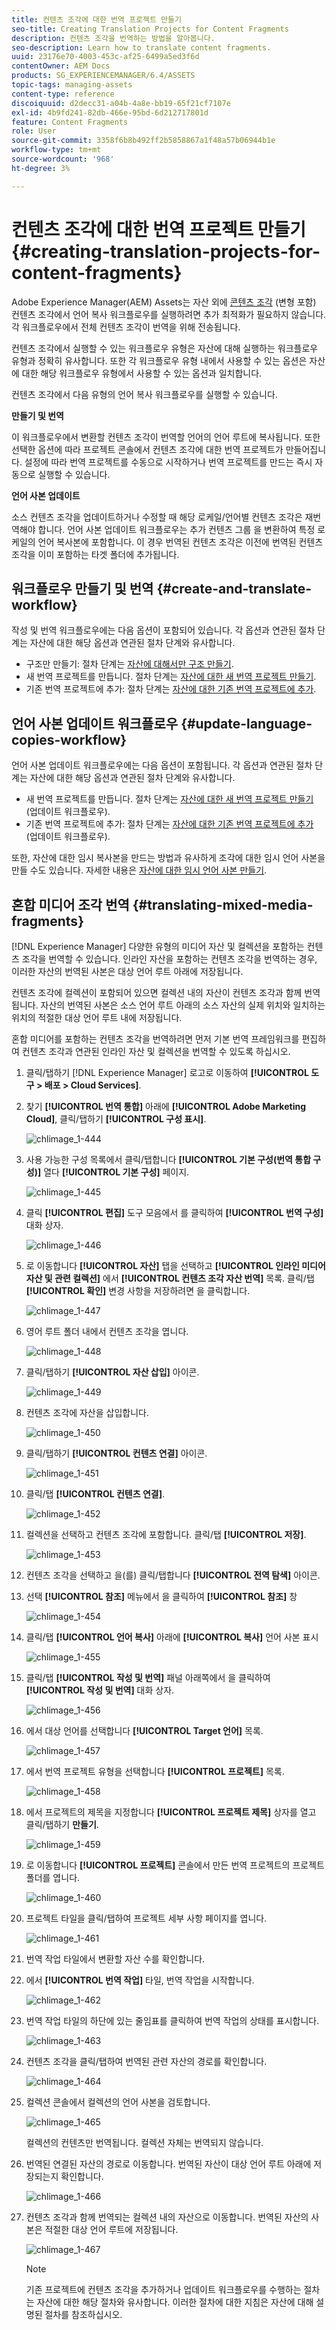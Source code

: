 ```yaml
---
title: 컨텐츠 조각에 대한 번역 프로젝트 만들기
seo-title: Creating Translation Projects for Content Fragments
description: 컨텐츠 조각을 번역하는 방법을 알아봅니다.
seo-description: Learn how to translate content fragments.
uuid: 23176e70-4003-453c-af25-6499a5ed3f6d
contentOwner: AEM Docs
products: SG_EXPERIENCEMANAGER/6.4/ASSETS
topic-tags: managing-assets
content-type: reference
discoiquuid: d2decc31-a04b-4a8e-bb19-65f21cf7107e
exl-id: 4b9fd241-82db-466e-95bd-6d212717801d
feature: Content Fragments
role: User
source-git-commit: 3358f6b8b492ff2b5858867a1f48a57b06944b1e
workflow-type: tm+mt
source-wordcount: '968'
ht-degree: 3%

---
```


# 컨텐츠 조각에 대한 번역 프로젝트 만들기 {#creating-translation-projects-for-content-fragments}

Adobe Experience Manager(AEM) Assets는 자산 외에 [콘텐츠 조각](content-fragments.md) (변형 포함) 컨텐츠 조각에서 언어 복사 워크플로우를 실행하려면 추가 최적화가 필요하지 않습니다. 각 워크플로우에서 전체 컨텐츠 조각이 번역을 위해 전송됩니다.

컨텐츠 조각에서 실행할 수 있는 워크플로우 유형은 자산에 대해 실행하는 워크플로우 유형과 정확히 유사합니다. 또한 각 워크플로우 유형 내에서 사용할 수 있는 옵션은 자산에 대한 해당 워크플로우 유형에서 사용할 수 있는 옵션과 일치합니다.

컨텐츠 조각에서 다음 유형의 언어 복사 워크플로우를 실행할 수 있습니다.

**만들기 및 번역**

이 워크플로우에서 변환할 컨텐츠 조각이 번역할 언어의 언어 루트에 복사됩니다. 또한 선택한 옵션에 따라 프로젝트 콘솔에서 컨텐츠 조각에 대한 번역 프로젝트가 만들어집니다. 설정에 따라 번역 프로젝트를 수동으로 시작하거나 번역 프로젝트를 만드는 즉시 자동으로 실행할 수 있습니다.

**언어 사본 업데이트**

소스 컨텐츠 조각을 업데이트하거나 수정할 때 해당 로케일/언어별 컨텐츠 조각은 재번역해야 합니다. 언어 사본 업데이트 워크플로우는 추가 컨텐츠 그룹 을 변환하여 특정 로케일의 언어 복사본에 포함합니다. 이 경우 번역된 컨텐츠 조각은 이전에 번역된 컨텐츠 조각을 이미 포함하는 타겟 폴더에 추가됩니다.

## 워크플로우 만들기 및 번역 {#create-and-translate-workflow}

작성 및 번역 워크플로우에는 다음 옵션이 포함되어 있습니다. 각 옵션과 연관된 절차 단계는 자산에 대한 해당 옵션과 연관된 절차 단계와 유사합니다.

* 구조만 만들기: 절차 단계는 [자산에 대해서만 구조 만들기](translation-projects.md#create-structure-only).
* 새 번역 프로젝트를 만듭니다. 절차 단계는 [자산에 대한 새 번역 프로젝트 만들기](translation-projects.md#create-a-new-translation-project).
* 기존 번역 프로젝트에 추가: 절차 단계는 [자산에 대한 기존 번역 프로젝트에 추가](translation-projects.md#add-to-existing-translation-project).

## 언어 사본 업데이트 워크플로우 {#update-language-copies-workflow}

언어 사본 업데이트 워크플로우에는 다음 옵션이 포함됩니다. 각 옵션과 연관된 절차 단계는 자산에 대한 해당 옵션과 연관된 절차 단계와 유사합니다.

* 새 번역 프로젝트를 만듭니다. 절차 단계는 [자산에 대한 새 번역 프로젝트 만들기](translation-projects.md#create-a-new-translation-project) (업데이트 워크플로우).
* 기존 번역 프로젝트에 추가: 절차 단계는 [자산에 대한 기존 번역 프로젝트에 추가](translation-projects.md#add-to-existing-translation-project) (업데이트 워크플로우).

또한, 자산에 대한 임시 복사본을 만드는 방법과 유사하게 조각에 대한 임시 언어 사본을 만들 수도 있습니다. 자세한 내용은 [자산에 대한 임시 언어 사본 만들기](translation-projects.md#creating-temporary-language-copies).

## 혼합 미디어 조각 번역 {#translating-mixed-media-fragments}

[!DNL Experience Manager] 다양한 유형의 미디어 자산 및 컬렉션을 포함하는 컨텐츠 조각을 번역할 수 있습니다. 인라인 자산을 포함하는 컨텐츠 조각을 번역하는 경우, 이러한 자산의 번역된 사본은 대상 언어 루트 아래에 저장됩니다.

컨텐츠 조각에 컬렉션이 포함되어 있으면 컬렉션 내의 자산이 컨텐츠 조각과 함께 번역됩니다. 자산의 번역된 사본은 소스 언어 루트 아래의 소스 자산의 실제 위치와 일치하는 위치의 적절한 대상 언어 루트 내에 저장됩니다.

혼합 미디어를 포함하는 컨텐츠 조각을 번역하려면 먼저 기본 번역 프레임워크를 편집하여 컨텐츠 조각과 연관된 인라인 자산 및 컬렉션을 번역할 수 있도록 하십시오.

1. 클릭/탭하기 [!DNL Experience Manager] 로고로 이동하여 **[!UICONTROL 도구 > 배포 > Cloud Services]**.
1. 찾기 **[!UICONTROL 번역 통합]** 아래에 **[!UICONTROL Adobe Marketing Cloud]**, 클릭/탭하기 **[!UICONTROL 구성 표시]**.

   ![chlimage_1-444](assets/chlimage_1-444.png)

1. 사용 가능한 구성 목록에서 클릭/탭합니다 **[!UICONTROL 기본 구성(번역 통합 구성)]** 열다 **[!UICONTROL 기본 구성]** 페이지.

   ![chlimage_1-445](assets/chlimage_1-445.png)

1. 클릭 **[!UICONTROL 편집]** 도구 모음에서 를 클릭하여 **[!UICONTROL 번역 구성]** 대화 상자.

   ![chlimage_1-446](assets/chlimage_1-446.png)

1. 로 이동합니다 **[!UICONTROL 자산]** 탭을 선택하고 **[!UICONTROL 인라인 미디어 자산 및 관련 컬렉션]** 에서 **[!UICONTROL 컨텐츠 조각 자산 번역]** 목록. 클릭/탭 **[!UICONTROL 확인]** 변경 사항을 저장하려면 을 클릭합니다.

   ![chlimage_1-447](assets/chlimage_1-447.png)

1. 영어 루트 폴더 내에서 컨텐츠 조각을 엽니다.

   ![chlimage_1-448](assets/chlimage_1-448.png)

1. 클릭/탭하기 **[!UICONTROL 자산 삽입]** 아이콘.

   ![chlimage_1-449](assets/chlimage_1-449.png)

1. 컨텐츠 조각에 자산을 삽입합니다.

   ![chlimage_1-450](assets/chlimage_1-450.png)

1. 클릭/탭하기 **[!UICONTROL 컨텐츠 연결]** 아이콘.

   ![chlimage_1-451](assets/chlimage_1-451.png)

1. 클릭/탭 **[!UICONTROL 컨텐츠 연결]**.

   ![chlimage_1-452](assets/chlimage_1-452.png)

1. 컬렉션을 선택하고 컨텐츠 조각에 포함합니다. 클릭/탭 **[!UICONTROL 저장]**.

   ![chlimage_1-453](assets/chlimage_1-453.png)

1. 컨텐츠 조각을 선택하고 을(를) 클릭/탭합니다 **[!UICONTROL 전역 탐색]** 아이콘.
1. 선택 **[!UICONTROL 참조]** 메뉴에서 을 클릭하여 **[!UICONTROL 참조]** 창

   ![chlimage_1-454](assets/chlimage_1-454.png)

1. 클릭/탭 **[!UICONTROL 언어 복사]** 아래에 **[!UICONTROL 복사]** 언어 사본 표시

   ![chlimage_1-455](assets/chlimage_1-455.png)

1. 클릭/탭 **[!UICONTROL 작성 및 번역]** 패널 아래쪽에서 을 클릭하여 **[!UICONTROL 작성 및 번역]** 대화 상자.

   ![chlimage_1-456](assets/chlimage_1-456.png)

1. 에서 대상 언어를 선택합니다 **[!UICONTROL Target 언어]** 목록.

   ![chlimage_1-457](assets/chlimage_1-457.png)

1. 에서 번역 프로젝트 유형을 선택합니다 **[!UICONTROL 프로젝트]** 목록.

   ![chlimage_1-458](assets/chlimage_1-458.png)

1. 에서 프로젝트의 제목을 지정합니다 **[!UICONTROL 프로젝트 제목]** 상자를 열고 클릭/탭하기 **만들기**.

   ![chlimage_1-459](assets/chlimage_1-459.png)

1. 로 이동합니다 **[!UICONTROL 프로젝트]** 콘솔에서 만든 번역 프로젝트의 프로젝트 폴더를 엽니다.

   ![chlimage_1-460](assets/chlimage_1-460.png)

1. 프로젝트 타일을 클릭/탭하여 프로젝트 세부 사항 페이지를 엽니다.

   ![chlimage_1-461](assets/chlimage_1-461.png)

1. 번역 작업 타일에서 변환할 자산 수를 확인합니다.
1. 에서 **[!UICONTROL 번역 작업]** 타일, 번역 작업을 시작합니다.

   ![chlimage_1-462](assets/chlimage_1-462.png)

1. 번역 작업 타일의 하단에 있는 줄임표를 클릭하여 번역 작업의 상태를 표시합니다.

   ![chlimage_1-463](assets/chlimage_1-463.png)

1. 컨텐츠 조각을 클릭/탭하여 번역된 관련 자산의 경로를 확인합니다.

   ![chlimage_1-464](assets/chlimage_1-464.png)

1. 컬렉션 콘솔에서 컬렉션의 언어 사본을 검토합니다.

   ![chlimage_1-465](assets/chlimage_1-465.png)

   컬렉션의 컨텐츠만 번역됩니다. 컬렉션 자체는 번역되지 않습니다.

1. 번역된 연결된 자산의 경로로 이동합니다. 번역된 자산이 대상 언어 루트 아래에 저장되는지 확인합니다.

   ![chlimage_1-466](assets/chlimage_1-466.png)

1. 컨텐츠 조각과 함께 번역되는 컬렉션 내의 자산으로 이동합니다. 번역된 자산의 사본은 적절한 대상 언어 루트에 저장됩니다.

   ![chlimage_1-467](assets/chlimage_1-467.png)

   >[!NOTE]
   >
   >기존 프로젝트에 컨텐츠 조각을 추가하거나 업데이트 워크플로우를 수행하는 절차는 자산에 대한 해당 절차와 유사합니다. 이러한 절차에 대한 지침은 자산에 대해 설명된 절차를 참조하십시오.
